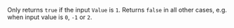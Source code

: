 Only returns `true` if the input `Value` is `1`. Returns `false` in all other cases, e.g. when input value is `0`, `-1` or `2`.